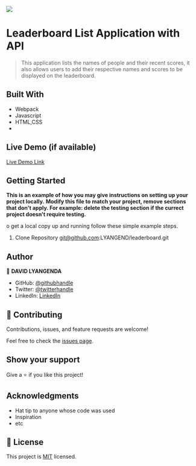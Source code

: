 ![](https://img.shields.io/badge/Microverse-blueviolet)

# Leaderboard List Application with API

> This application lists the names of people and their recent scores, it also allows users to add their respective names and scores to be displayed on the leaderboard.


## Built With

- Webpack
- Javascript
- HTML,CSS
-

## Live Demo (if available)

[Live Demo Link](https://livedemo.com)


## Getting Started

**This is an example of how you may give instructions on setting up your project locally.**
**Modify this file to match your project, remove sections that don't apply. For example: delete the testing section if the currect project doesn't require testing.**


o get a local copy up and running follow these simple example steps.

1. Clone Repository 
git@github.com:LYANGEND/leaderboard.git


## Author

👤 **DAVID LYANGENDA**

- GitHub: [@githubhandle](https://github.com/LYANGEND)
- Twitter: [@twitterhandle](https://twitter.com/david_lyangenda)
- LinkedIn: [LinkedIn](https://www.linkedin.com/in/david-lyangenda-623087151/)

## 🤝 Contributing

Contributions, issues, and feature requests are welcome!

Feel free to check the [issues page](../../issues/).

## Show your support

Give a ⭐️ if you like this project!

## Acknowledgments

- Hat tip to anyone whose code was used
- Inspiration
- etc

## 📝 License

This project is [MIT](./MIT.md) licensed.
